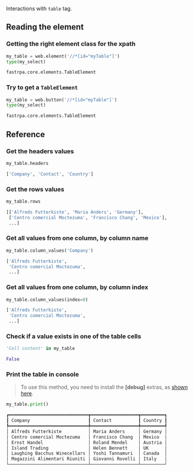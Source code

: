 Interactions with `table` tag.

## Reading the element

### Getting the right element class for the xpath

```python linenums="1"
my_table = web.element('//*[id="myTable"]')
type(my_select)
```

```python title="Output"
fastrpa.core.elements.TableElement
```

### Try to get a `TableElement`

```python linenums="1"
my_table = web.button('//*[id="myTable"]')
type(my_select)
```

```python title="Output"
fastrpa.core.elements.TableElement
```

## Reference

### Get the headers values

```python linenums="1"
my_table.headers
```

```python title="Output"
['Company', 'Contact', 'Country']
```

### Get the rows values

```python linenums="1"
my_table.rows
```

```python title="Output"
[['Alfreds Futterkiste', 'Maria Anders', 'Germany'],
 ['Centro comercial Moctezuma', 'Francisco Chang', 'Mexico'],
 ...]
```

### Get all values from one column, by column name

```python linenums="1"
my_table.column_values('Company')
```

```python title="Output"
['Alfreds Futterkiste',
 'Centro comercial Moctezuma',
 ...]
```

### Get all values from one column, by column index

```python linenums="1"
my_table.column_values(index=0)
```

```python title="Output"
['Alfreds Futterkiste',
 'Centro comercial Moctezuma',
 ...]
```

### Check if a value exists in one of the table cells

```python linenums="1"
'Cell content' in my_table
```

```python title="Output"
False
```

### Print the table in console

> To use this method, you need to install the **\[debug\]** extras, as [shown here](../index.md#installation).

```python linenums="1"
my_table.print()
```

```python title="Output"
┏━━━━━━━━━━━━━━━━━━━━━━━━━━━━━━┳━━━━━━━━━━━━━━━━━━┳━━━━━━━━━┓
┃ Company                      ┃ Contact          ┃ Country ┃
┡━━━━━━━━━━━━━━━━━━━━━━━━━━━━━━╇━━━━━━━━━━━━━━━━━━╇━━━━━━━━━┩
│ Alfreds Futterkiste          │ Maria Anders     │ Germany │
│ Centro comercial Moctezuma   │ Francisco Chang  │ Mexico  │
│ Ernst Handel                 │ Roland Mendel    │ Austria │
│ Island Trading               │ Helen Bennett    │ UK      │
│ Laughing Bacchus Winecellars │ Yoshi Tannamuri  │ Canada  │
│ Magazzini Alimentari Riuniti │ Giovanni Rovelli │ Italy   │
└──────────────────────────────┴──────────────────┴─────────┘
```